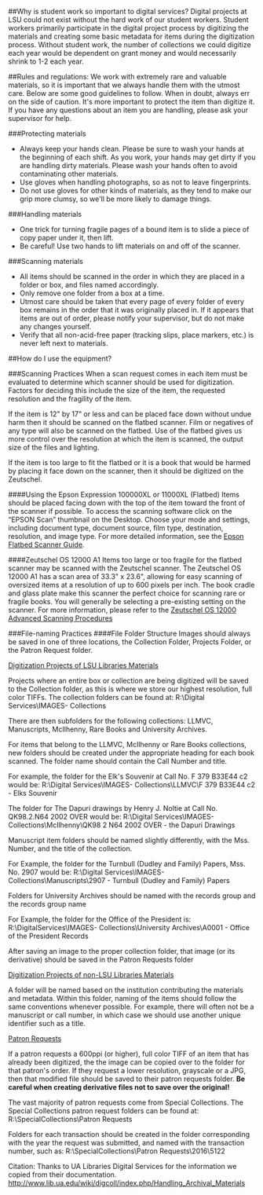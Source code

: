 ##Why is student work so important to digital services?
Digital projects at LSU could not exist without the hard work of our student workers. Student workers primarily participate in the digital project process by digitizing the materials and creating some basic metadata for items during the digitization process. Without student work, the number of collections we could digitize each year would be dependent on grant money and would necessarily shrink to 1-2 each year.

##Rules and regulations:
We work with extremely rare and valuable materials, so it is important that we always handle them with the utmost care. Below are some good guidelines to follow.
When in doubt, always err on the side of caution. It's more important to protect the item than digitize it. If you have any questions about an item you are handling, please ask your supervisor for help.

###Protecting materials
* Always keep your hands clean. Please be sure to wash your hands at the beginning of each shift. As you work, your hands may get dirty if you are handling dirty materials. Please wash your hands often to avoid contaminating other materials. 
* Use gloves when handling photographs, so as not to leave fingerprints.
* Do not use gloves for other kinds of materials, as they tend to make our grip more clumsy, so we'll be more likely to damage things.

###Handling materials
* One trick for turning fragile pages of a bound item is to slide a piece of copy paper under it, then lift.
* Be careful! Use two hands to lift materials on and off of the scanner.

###Scanning materials
* All items should be scanned in the order in which they are placed in a folder or box, and files named accordingly.
* Only remove one folder from a box at a time.
* Utmost care should be taken that every page of every folder of every box remains in the order that it was originally placed in. If it appears that items are out of order, please notify your supervisor, but do not make any changes yourself.
* Verify that all non-acid-free paper (tracking slips, place markers, etc.) is never left next to materials. 

##How do I use the equipment?

###Scanning Practices 
When a scan request comes in each item must be evaluated to determine which scanner should be used for digitization. Factors for deciding this include the size of the item, the requested resolution and the fragility of the item.

If the item is 12&quot; by 17&quot; or less and can be placed face down without undue harm then it should be scanned on the flatbed scanner. Film or negatives of any type will also be scanned on the flatbed. Use of the flatbed gives us more control over the resolution at which the item is scanned, the output size of the files and lighting.

If the item is too large to fit the flatbed or it is a book that would be harmed by placing it face down on the scanner, then it should be digitized on the Zeutschel.

####Using the Epson Expression 100000XL or 11000XL (Flatbed)
Items should be placed facing down with the top of the item toward the front of the scanner if possible. To access the scanning software click on the “EPSON Scan” thumbnail on the Desktop. Choose your mode and settings, including document type, document source, film type, destination, resolution, and image type. For more detailed information, see the [Epson Flatbed Scanner Guide](https://github.com/lsulibraries/repository/wiki/Epson-Flatbed-Scanner-Guide).

####Zeutschel OS 12000 A1
Items too large or too fragile for the flatbed scanner may be scanned with the Zeutschel scanner. The Zeutschel OS 12000 A1 has a scan area of 33.3" x 23.6", allowing for easy scanning of oversized items at a resolution of up to 600 pixels per inch. The book cradle and glass plate make this scanner the perfect choice for scanning rare or fragile books. You will generally be selecting a pre-existing setting on the scanner. For more information, please refer to the [Zeutschel OS 12000 Advanced Scanning Procedures](https://github.com/lsulibraries/repository/wiki/Zeutschel-OS-12000-Advanced-Scanning-Procedures)

###File-naming Practices
####File Folder Structure
Images should always be saved in one of three locations, the Collection Folder, Projects Folder, or the Patron Request folder.

<u>Digitization Projects of LSU Libraries Materials</u>

Projects where an entire box or collection are being digitized will be saved to the Collection folder, as this is where we store our highest resolution, full color TIFFs. The collection folders can be found at: R:\Digital Services\IMAGES\- Collections

There are then subfolders for the following collections: LLMVC, Manuscripts,
McIlhenny, Rare Books and University Archives.

For items that belong to the LLMVC, McIlhenny or Rare Books collections, new
folders should be created under the appropriate heading for each book scanned.
The folder name should contain the Call Number and title.

For example, the folder for the Elk's Souvenir at Call No. F 379 B33E44 c2 would be:
R:\Digital Services\IMAGES\- Collections\LLMVC\F 379 B33E44 c2 - Elks Souvenir

The folder for The Dapuri drawings by Henry J. Noltie at Call No. QK98.2.N64 2002 OVER would be:
R:\Digital Services\IMAGES\- Collections\McIlhenny\QK98 2 N64 2002 OVER - the Dapuri Drawings

Manuscript item folders should be named slightly differently, with the Mss. Number, and the title of the collection.

For Example, the folder for the Turnbull (Dudley and Family) Papers, Mss. No.
2907 would be: R:\Digital Services\IMAGES\- Collections\Manuscripts\2907 - Turnbull (Dudley and Family) Papers

Folders for University Archives should be named with the records group and the records group name

For Example, the folder for the Office of the President is: R:\DigitalServices\IMAGES\- Collections\University Archives\A0001 - Office of the President Records

After saving an image to the proper collection folder, that
image (or its derivative) should be saved in the Patron Requests folder</p>

<u>Digitization Projects of non-LSU Libraries Materials</u>

A folder will be named based on the institution contributing the materials and metadata. Within this folder, naming of the items should follow the same conventions whenever possible. For example, there will often not be a manuscript or call number, in which case we should use another unique identifier such as a title.

<u>Patron Requests</u>

If a patron requests a 600ppi (or higher), full color TIFF of an item that has already been digitized, the the image can be copied over to the folder for that patron's order. If they request a lower resolution, grayscale or a JPG, then that modified file should be saved to their patron requests folder. 
<b>Be careful when creating derivative files not to save over the original!</b>

The vast majority of patron requests come from Special Collections. The Special Collections patron request folders can be found at: R:\SpecialCollections\Patron Requests

Folders for each transaction should be created in the folder corresponding with the year the request was submitted, and named with the transaction number, such as: R:\SpecialCollections\Patron Requests\2016\5122


Citation:
Thanks to UA Libraries Digital Services for the information we copied from their documentation. <http://www.lib.ua.edu/wiki/digcoll/index.php/Handling_Archival_Materials>